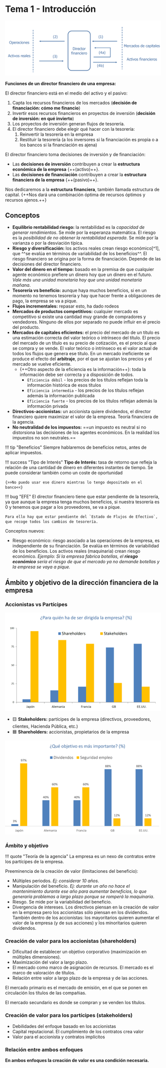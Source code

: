 # Tema 1 - Introducción

![img](images/tema-1/conceptos-y-fundamentos-teoricos.png)

**Funciones de un director financiero de una empresa:**

El director financiero está en el medio del activo y el pasivo:

1. Capta los recursos financieros de los mercados (**decisión de financiación: cómo me financio**)
2. Invertir esos recursos financieros en proyectos de inversión (**decisión de inversión: en qué invierto**)
3. Los proyectos de inversión generan flujos de tesorería.
4. El director financiero debe elegir qué hacer con la tesorería:
      1. Reinvertir la tesorería en la empresa
      2. Restituir la tesorería (a los inversores si la financiación es propia o a los bancos si la financiación es ajena)

El director financiero toma decisiones de inversión y de financiación:

- Las **decisiones de inversión** contribuyen a crear la **estructura económica de la empresa** {++(activo)++}.
- Las **decisiones de financiación** contribuyen a crear la **estructura financiera de la empresa** {++(pasivo)++}.

Nos dedicaremos a la **estructura financiera**, también llamada estructura de capital. {++Nos dará una combinación óptima de recursos óptimos y recursos ajenos.++}

## Conceptos

- **Equilibrio rentabilidad riesgo:** la rentabilidad es la *capacidad de generar rendimientos*. Se mide por la esperanza matemática. El riesgo es la *posibilidad de no obtener la rentabilidad esperada*. Se mide por la varianza o por la desviación típica.
- **Riesgo y diversificación:** los activos reales crean riesgo económico[^1], que ^^se evalúa en términos de variabilidad de los beneficios^^. El riesgo financiero se origina por la forma de financiación. Depende de las decisiones del director financiero.
- **Valor del dinero en el tiempo:** basado en la premisa de que cualquier agente económico prefiere un dinero hoy que un dinero en el futuro. *Vale más una unidad monetaria hoy que una unidad monetaria mañana*.
- **Tesorería vs beneficio:** aunque haya muchos beneficios, si en un momento no tenemos tesorería y hay que hacer frente a obligaciones de pago, la empresa se va a pique.
- **Flujos incrementales:** <span class="red"> repasar esto, ha dado rodeos</span>
- **Mercados de productos competitivos:** cualquier mercado es competitivo si existe una cantidad muy grande de compradores y vendedores. Ninguno de ellos por separado no puede influir en el precio del producto.
- **Mercados de capitales eficientes:** el precio del mercado de un título es una estimación correcta del valor teórico o intrínseco del título. El precio del mercado de un título es su precio de cotización, es el precio al que se compra y se vende. El valor teórico o intrínseco es el valor actual de todos los flujos que genera ese título. En un mercado ineficiente se produce el efecto del **arbitraje**, por el que se ajustan los precios y el mercado se vuelve eficiente.
    - {++Otro aspecto de la eficiencia es la información++}: toda la información debe ser correcta y a disposición de todos.
        - `Eficiencia débil` - los precios de los títulos reflejan toda la información histórica de esos títulos
        - `Eficiencia intermedia` - los precios de los títulos reflejan además la información publicada
        - `Eficiencia fuerte` - los precios de los títulos reflejan además la información privada
- **Directivos-accionistas:** un accionista quiere dividendos, el director financiero quiere maximizar el valor de la empresa. Teoría financiera de la agencia.
- **No neutralidad de los impuestos:** ==un impuesto es neutral si no distorsiona las decisiones de los agentes económicos. En la realidad los impuestos no son neutrales.==

!!! tip "Beneficios"
    Siempre hablaremos de beneficios netos, antes de aplicar impuestos.

!!! success "Tipo de Interés"
    **Tipo de Interés:** tasa de retorno que refleja la relación de una cantidad de dinero en diferentes instantes de tiempo. Se puede considerar también como un coste de oportunidad

    {>>No puedo usar ese dinero mientras lo tengo depositado en el banco<<}

!!! bug "EFE"
    El director financiero tiene que estar pendiente de la tesorería, ya que aunque la empresa tenga muchos beneficios, si nuestra tesorería es 0 y tenemos que pagar a los proveedores, se va a pique.

    Para ello hay que estar pendiente del `Estado de Flujos de Efectivo`, que recoge todos los cambios de tesorería.

Conceptos nuevos:

- Riesgo económico: riesgo asociado a las operaciones de la empresa, es independiente de su financiación. Se evalúa en términos de variabilidad de los beneficios. Los activos reales (maquinaria) crean riesgo económico. *Ejemplo: Si la empresa fabrica botellas, el **riesgo económico** sería el riesgo de que el mercado ya no demande botellas y la empresa se vaya a pique.*

## Ámbito y objetivo de la dirección financiera de la empresa

### Accionistas vs Partícipes

![img](images/tema-1/dirigir-empresa.png)

- 🟨 **Stakeholders:** partícipes de la empresa (directivos, proveedores, clientes, Hacienda Pública, etc.)
- 🟦 **Shareholders:** accionistas, propietarios de la empresa

![img](images/tema-1/objetivos.png)

### Ámbito y objetivo

!!! quote "Teoría de la agencia"
    La empresa es un nexo de contratos entre los partícipes de la empresa.

Preeminencia de la creación de valor (limitaciones del beneficio):

- Múltiples periodos. *Ej: considerar 10 años*.
- Manipulación del beneficio. *Ej: durante un año no hace el mantenimiento durante ese año para aumentar beneficios, lo que generaría problemas a largo plazo porque se romperá la maquinaria*.
- Riesgo. Se mide por la variabilidad del beneficio.
- Divergencia de intereses. Los directivos piensan en la creación de valor en la empresa pero los accionistas sólo piensan en los dividendos. También dentro de los accionistas: los mayoritarios quieren aumentar el valor de la empresa (y de sus acciones) y los minoritarios quieren dividendos.

### Creación de valor para los accionistas (shareholders)

- Dificultad de establecer un objetivo corporativo (maximización en múltiples dimensiones).
- Maximización del valor a largo plazo.
- El mercado como marco de asignación de recursos. El mercado es el marco de valoración de títulos.
- Relación entre valor a largo plazo de la empresa y de las acciones.

El mercado primario es el mercado de emisión, en el que se ponen en circulación los títulos de las compañias.

El mercado secundario es donde se compran y se venden los títulos.

### Creación de valor para los partícipes (stakeholders)

- Debilidades del enfoque basado en los accionistas
- Capital reputacional. El cumplimiento de los contratos crea valor
- Valor para el accionista y contratos implícitos

### Relación entre ambos enfoques

**En ambos enfoques la creación de valor es una condición necesaria.**
